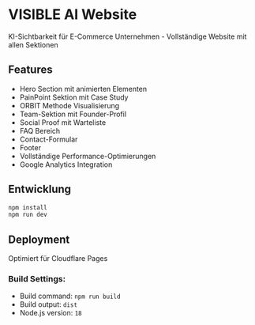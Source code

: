# VISIBLE AI Website

KI-Sichtbarkeit für E-Commerce Unternehmen - Vollständige Website mit allen Sektionen

## Features

- Hero Section mit animierten Elementen
- PainPoint Sektion mit Case Study
- ORBIT Methode Visualisierung  
- Team-Sektion mit Founder-Profil
- Social Proof mit Warteliste
- FAQ Bereich
- Contact-Formular
- Footer
- Vollständige Performance-Optimierungen
- Google Analytics Integration

## Entwicklung

```bash
npm install
npm run dev
```

## Deployment

Optimiert für Cloudflare Pages

### Build Settings:
- Build command: `npm run build`
- Build output: `dist`
- Node.js version: `18`
